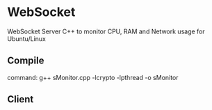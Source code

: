 # WebSocket

WebSocket Server C++ to monitor CPU, RAM and Network usage for Ubuntu/Linux

## Compile 

command: g++ sMonitor.cpp -lcrypto -lpthread -o sMonitor

## Client

<script>
	ws = new WebSocket('ws://localhost:8082');
	ws.onopen = function () { ws.send('Ping'); };
	ws.onerror = function (error) {
		console.log(error);
	};
	ws.onmessage = function (e) {
		console.log(e.data);
	};
</script>
